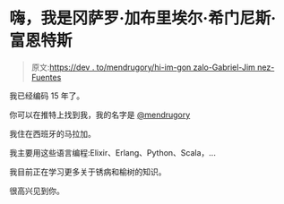 # 嗨，我是冈萨罗·加布里埃尔·希门尼斯·富恩特斯

> 原文:[https://dev . to/mendrugory/hi-im-gon zalo-Gabriel-Jim nez-Fuentes](https://dev.to/mendrugory/hi-im-gonzalo-gabriel-jimnez-fuentes)

我已经编码 15 年了。

你可以在推特上找到我，我的名字是 [@mendrugory](https://twitter.com/mendrugory)

我住在西班牙的马拉加。

我主要用这些语言编程:Elixir、Erlang、Python、Scala，...

我目前正在学习更多关于锈病和榆树的知识。

很高兴见到你。